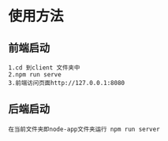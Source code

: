 # 使用方法

## 前端启动

```shell
1.cd 到client 文件夹中
2.npm run serve
3.前端访问页面http://127.0.0.1:8080
```

## 后端启动

```shell
在当前文件夹即node-app文件夹运行 npm run server
```

